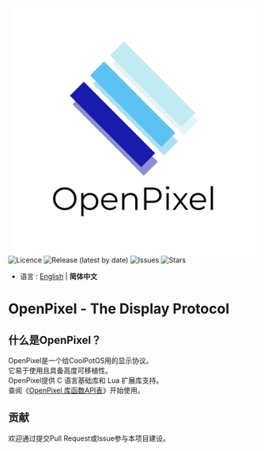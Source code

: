 <div align="right">
    <img src="./logo/logo-transparent.png" alt="OpenPixel的徽标" weight=500 height=500/>
</div>

<img alt="Licence" src="https://img.shields.io/github/license/linzhichen114/openpixel-display"/>
    <img alt="Release (latest by date)" src="https://img.shields.io/github/v/release/linzhichen114/openpixel-display"/>
    <img alt="Issues" src="https://img.shields.io/github/issues/linzhichen114/openpixel-display"/>
    <img alt="Stars" src="https://img.shields.io/github/stars/linzhichen114/openpixel-display"/>

- 语言 : [English](../README.md) | **简体中文**

# OpenPixel - The Display Protocol


## 什么是OpenPixel？
OpenPixel是一个给CoolPotOS用的显示协议。\
它易于使用且具备高度可移植性。\
OpenPixel提供 C 语言基础库和 Lua 扩展库支持。\
查阅《[OpenPixel 库函数API表](https://linzhichen114.github.io/~openpixel/docs/libraries/table.html)》开始使用。
<!--
## 构建

## 移植
阅读《[OpenPixel 移植手册](https://linzhichen114.github.io/~openpixel/docs/porting.html)》，该文档将指导你如何将OpenPixel移植到其他操作系统或其他硬件平台。 -->

## 贡献
欢迎通过提交Pull Request或Issue参与本项目建设。